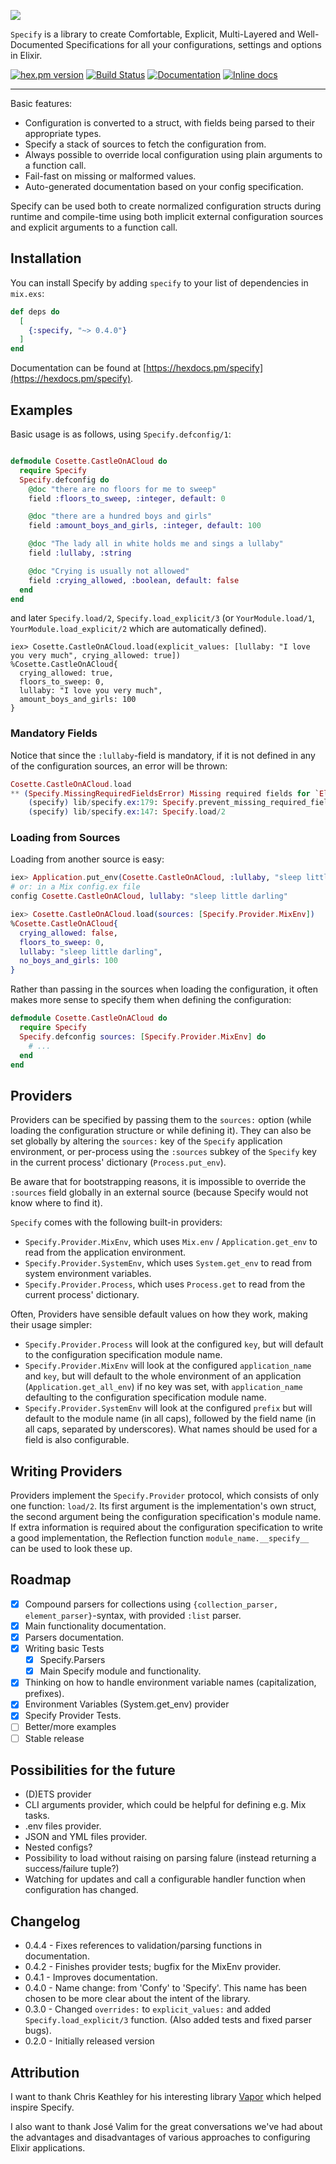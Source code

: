 ![](https://raw.githubusercontent.com/Qqwy/elixir_specify/master/brand/logo-text.png)

`Specify` is a library to create Comfortable, Explicit, Multi-Layered and Well-Documented Specifications for all your configurations, settings and options in Elixir.

[![hex.pm version](https://img.shields.io/hexpm/v/specify.svg)](https://hex.pm/packages/specify)
[![Build Status](https://travis-ci.org/Qqwy/elixir_confy.svg?branch=master)](https://travis-ci.org/Qqwy/elixir_confy)
[![Documentation](https://img.shields.io/badge/hexdocs-latest-blue.svg)](https://hexdocs.pm/specify/index.html)
[![Inline docs](http://inch-ci.org/github/qqwy/elixir_specify.svg)](http://inch-ci.org/github/qqwy/elixir_specify)

---

Basic features:

- Configuration is converted to a struct, with fields being parsed to their appropriate types.
- Specify a stack of sources to fetch the configuration from.
- Always possible to override local configuration using plain arguments to a function call.
- Fail-fast on missing or malformed values.
- Auto-generated documentation based on your config specification.

Specify can be used both to create normalized configuration structs during runtime and compile-time using both implicit external configuration sources and explicit arguments to a function call.

## Installation

You can install Specify by adding `specify` to your list of dependencies in `mix.exs`:

```elixir
def deps do
  [
    {:specify, "~> 0.4.0"}
  ]
end
```

Documentation can be found at [https://hexdocs.pm/specify](https://hexdocs.pm/specify).

## Examples


Basic usage is as follows, using `Specify.defconfig/1`:


```elixir

defmodule Cosette.CastleOnACloud do
  require Specify
  Specify.defconfig do
    @doc "there are no floors for me to sweep"
    field :floors_to_sweep, :integer, default: 0

    @doc "there are a hundred boys and girls"
    field :amount_boys_and_girls, :integer, default: 100

    @doc "The lady all in white holds me and sings a lullaby"
    field :lullaby, :string

    @doc "Crying is usually not allowed"
    field :crying_allowed, :boolean, default: false
  end
end
```

and later `Specify.load/2`, `Specify.load_explicit/3` (or `YourModule.load/1`, `YourModule.load_explicit/2` which are automatically defined).
```
iex> Cosette.CastleOnACloud.load(explicit_values: [lullaby: "I love you very much", crying_allowed: true])
%Cosette.CastleOnACloud{
  crying_allowed: true,
  floors_to_sweep: 0,
  lullaby: "I love you very much",
  amount_boys_and_girls: 100
}

```

### Mandatory Fields 

Notice that since the `:lullaby`-field is mandatory, if it is not defined in any of the configuration sources, an error will be thrown:

```elixir
Cosette.CastleOnACloud.load
** (Specify.MissingRequiredFieldsError) Missing required fields for `Elixir.Cosette.CastleOnACloud`: `:lullaby`.
    (specify) lib/specify.ex:179: Specify.prevent_missing_required_fields!/3
    (specify) lib/specify.ex:147: Specify.load/2
```

### Loading from Sources

Loading from another source is easy:

```elixir
iex> Application.put_env(Cosette.CastleOnACloud, :lullaby, "sleep little darling")
# or: in a Mix config.ex file
config Cosette.CastleOnACloud, lullaby: "sleep little darling"
```
```elixir
iex> Cosette.CastleOnACloud.load(sources: [Specify.Provider.MixEnv])
%Cosette.CastleOnACloud{
  crying_allowed: false,
  floors_to_sweep: 0,
  lullaby: "sleep little darling",
  no_boys_and_girls: 100
}
```

Rather than passing in the sources when loading the configuration, it often makes more sense to specify them when defining the configuration:

```elixir
defmodule Cosette.CastleOnACloud do
  require Specify
  Specify.defconfig sources: [Specify.Provider.MixEnv] do
    # ...
  end
end
```

## Providers

Providers can be specified by passing them to the `sources:` option (while loading the configuration structure or while defining it).
They can also be set globally by altering the `sources:` key of the `Specify` application environment, or per-process using the `:sources` subkey of the `Specify` key in the current process' dictionary (`Process.put_env`).

Be aware that for bootstrapping reasons, it is impossible to override the `:sources` field globally in an external source (because Specify would not know where to find it).

`Specify` comes with the following built-in providers:

- `Specify.Provider.MixEnv`, which uses `Mix.env` / `Application.get_env` to read from the application environment.
- `Specify.Provider.SystemEnv`, which uses `System.get_env` to read from system environment variables.
- `Specify.Provider.Process`, which uses `Process.get` to read from the current process' dictionary.

Often, Providers have sensible default values on how they work, making their usage simpler:
- `Specify.Provider.Process` will look at the configured `key`, but will default to the configuration specification module name.
- `Specify.Provider.MixEnv` will look at the configured `application_name` and `key`, but will default to the whole environment of an application (`Application.get_all_env`) if no key was set, with `application_name` defaulting to the configuration specification module name.
- `Specify.Provider.SystemEnv` will look at the configured `prefix` but will default to the module name (in all caps), followed by the field name (in all caps, separated by underscores). What names should be used for a field is also configurable.

## Writing Providers

Providers implement the `Specify.Provider` protocol, which consists of only one function: `load/2`.
Its first argument is the implementation's own struct, the second argument being the configuration specification's module name.
If extra information is required about the configuration specification to write a good implementation, the Reflection function `module_name.__specify__`  can be used to look these up.


## Roadmap

- [x] Compound parsers for collections using `{collection_parser, element_parser}`-syntax, with provided `:list` parser.
- [x] Main functionality documentation.
- [x] Parsers documentation.
- [x] Writing basic Tests
  - [x] Specify.Parsers
  - [x] Main Specify module and functionality.
- [x] Thinking on how to handle environment variable names (capitalization, prefixes).
- [x] Environment Variables (System.get_env) provider
- [x] Specify Provider Tests.
- [ ] Better/more examples
- [ ] Stable release

## Possibilities for the future

- (D)ETS provider
- CLI arguments provider, which could be helpful for defining e.g. Mix tasks.
- .env files provider.
- JSON and YML files provider.
- Nested configs?
- Possibility to load without raising on parsing falure (instead returning a success/failure tuple?)
- Watching for updates and call a configurable handler function when configuration has changed.

## Changelog

- 0.4.4 - Fixes references to validation/parsing functions in documentation.
- 0.4.2 - Finishes provider tests; bugfix for the MixEnv provider.
- 0.4.1 - Improves documentation.
- 0.4.0 - Name change: from 'Confy' to 'Specify'. This name has been chosen to be more clear about the intent of the library.
- 0.3.0 - Changed `overrides:` to `explicit_values:` and added `Specify.load_explicit/3` function. (Also added tests and fixed parser bugs).
- 0.2.0 - Initially released version


## Attribution

I want to thank Chris Keathley for his interesting library [Vapor](https://github.com/keathley/vapor) which helped inspire Specify.

I also want to thank José Valim for the great conversations we've had about the advantages and disadvantages of various approaches to configuring Elixir applications.

